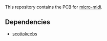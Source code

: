 This repository contains the PCB for [micro-midi](https://github.com/RedOctober117/micro-midi).

## Dependencies
 - [scottokeebs](https://github.com/joe-scotto/scottokeebs)

